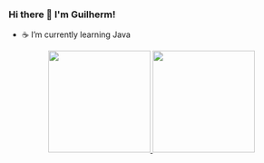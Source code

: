 ### Hi there 👋 I'm Guilherm!
- ☕ I’m currently learning Java
<div align="center">
  <a href="https://github.com/guilhermeluan">
  <img height="180em" src="https://github-readme-stats.vercel.app/api?username=guilhermeluan&show_icons=true&theme=dark&include_all_commits=true&count_private=true"/>
  <img height="180em" src="https://github-readme-stats.vercel.app/api/top-langs/?username=guilhermeluan&layout=compact&langs_count=7&theme=dark"/>
</div>


